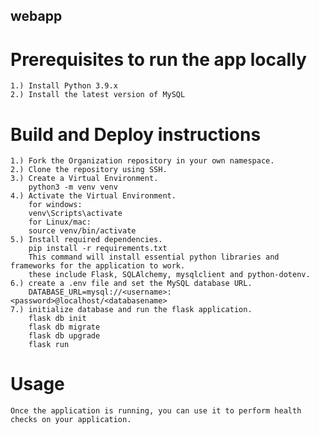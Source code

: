 ## webapp

# Prerequisites to run the app locally
    1.) Install Python 3.9.x
    2.) Install the latest version of MySQL

# Build and Deploy instructions
    1.) Fork the Organization repository in your own namespace.
    2.) Clone the repository using SSH.
    3.) Create a Virtual Environment.
        python3 -m venv venv
    4.) Activate the Virtual Environment.
        for windows:
        venv\Scripts\activate
        for Linux/mac:
        source venv/bin/activate
    5.) Install required dependencies.
        pip install -r requirements.txt
        This command will install essential python libraries and frameworks for the application to work.
        these include Flask, SQLAlchemy, mysqlclient and python-dotenv.
    6.) create a .env file and set the MySQL database URL.
        DATABASE_URL=mysql://<username>:<password>@localhost/<databasename>
    7.) initialize database and run the flask application.
        flask db init
        flask db migrate
        flask db upgrade
        flask run

# Usage
    Once the application is running, you can use it to perform health checks on your application.


